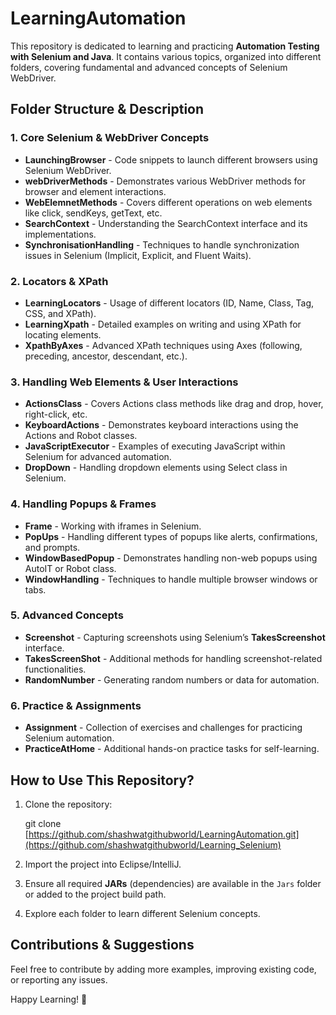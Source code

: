 
# **LearningAutomation**  

This repository is dedicated to learning and practicing **Automation Testing with Selenium and Java**. It contains various topics, organized into different folders, covering fundamental and advanced concepts of Selenium WebDriver.  

## **Folder Structure & Description**  

### **1. Core Selenium & WebDriver Concepts**  
- **LaunchingBrowser** - Code snippets to launch different browsers using Selenium WebDriver.  
- **webDriverMethods** - Demonstrates various WebDriver methods for browser and element interactions.  
- **WebElemnetMethods** - Covers different operations on web elements like click, sendKeys, getText, etc.  
- **SearchContext** - Understanding the SearchContext interface and its implementations.  
- **SynchronisationHandling** - Techniques to handle synchronization issues in Selenium (Implicit, Explicit, and Fluent Waits).  

### **2. Locators & XPath**  
- **LearningLocators** - Usage of different locators (ID, Name, Class, Tag, CSS, and XPath).  
- **LearningXpath** - Detailed examples on writing and using XPath for locating elements.  
- **XpathByAxes** - Advanced XPath techniques using Axes (following, preceding, ancestor, descendant, etc.).  

### **3. Handling Web Elements & User Interactions**  
- **ActionsClass** - Covers Actions class methods like drag and drop, hover, right-click, etc.  
- **KeyboardActions** - Demonstrates keyboard interactions using the Actions and Robot classes.  
- **JavaScriptExecutor** - Examples of executing JavaScript within Selenium for advanced automation.  
- **DropDown** - Handling dropdown elements using Select class in Selenium.  

### **4. Handling Popups & Frames**  
- **Frame** - Working with iframes in Selenium.  
- **PopUps** - Handling different types of popups like alerts, confirmations, and prompts.  
- **WindowBasedPopup** - Demonstrates handling non-web popups using AutoIT or Robot class.  
- **WindowHandling** - Techniques to handle multiple browser windows or tabs.  

### **5. Advanced Concepts**  
- **Screenshot** - Capturing screenshots using Selenium’s **TakesScreenshot** interface.  
- **TakesScreenShot** - Additional methods for handling screenshot-related functionalities.  
- **RandomNumber** - Generating random numbers or data for automation.  

### **6. Practice & Assignments**  
- **Assignment** - Collection of exercises and challenges for practicing Selenium automation.  
- **PracticeAtHome** - Additional hands-on practice tasks for self-learning.  

## **How to Use This Repository?**  
1. Clone the repository:  
   
   git clone [https://github.com/shashwatgithubworld/LearningAutomation.git](https://github.com/shashwatgithubworld/Learning_Selenium)
     
2. Import the project into Eclipse/IntelliJ.  
3. Ensure all required **JARs** (dependencies) are available in the `Jars` folder or added to the project build path.  
4. Explore each folder to learn different Selenium concepts.  

## **Contributions & Suggestions**  
Feel free to contribute by adding more examples, improving existing code, or reporting any issues.  

Happy Learning! 🚀  
